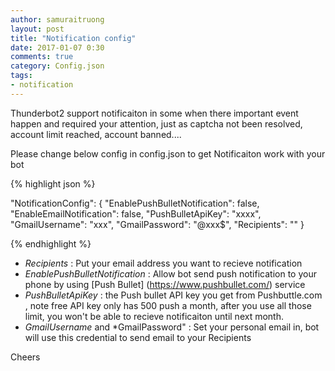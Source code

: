 ```yaml
---
author: samuraitruong
layout: post
title: "Notification config"
date: 2017-01-07 0:30
comments: true
category: Config.json
tags:
- notification
---
```


Thunderbot2 support notificaiton in some when there important event happen and required your attention, just as captcha not been resolved, account limit reached, account banned....


Please change below config in config.json to get Notificaiton work with your bot

{% highlight json %}


 "NotificationConfig": {
    "EnablePushBulletNotification": false, 
    "EnableEmailNotification": false,
    "PushBulletApiKey": "xxxx",
    "GmailUsername": "xxx",
    "GmailPassword": "@xxx$",
    "Recipients": ""
  }

  {% endhighlight %}

* *Recipients* : Put your email address you want to recieve notification
* *EnablePushBulletNotification* : Allow bot send push notification to your phone by using [Push Bullet] (https://www.pushbullet.com/) service
* *PushBulletApiKey* : the Push bullet API key you get from Pushbuttle.com , note free API key only has 500 push a month, after you use all those limit, you won't be able to recieve notificaiton until next month.
* *GmailUsername*  and *GmailPassword" : Set your personal email in, bot will use this credential to send email to your Recipients

Cheers
 



